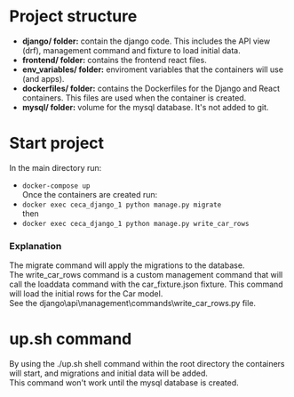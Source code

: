 # Project structure  
- **django/ folder:** contain the django code. This includes the API view (drf), management command and fixture to load initial data.  
- **frontend/ folder:** contains the frontend react files.  
- **env_variables/ folder:** enviroment variables that the containers will use (and apps).
- **dockerfiles/ folder:** contains the Dockerfiles for the Django and React containers. This files are used when the container is created.  
- **mysql/ folder:** volume for the mysql database. It's not added to git.

# Start project  
In the main directory run:  
- `docker-compose up`  
Once the containers are created run:   
- `docker exec ceca_django_1 python manage.py migrate`  
then  
- `docker exec ceca_django_1 python manage.py write_car_rows`  

### Explanation
The migrate command will apply the migrations to the database.  
The write_car_rows command is a custom management command that will call the loaddata command with the car_fixture.json fixture. This command will load the initial rows for the Car model.  
See the django\api\management\commands\write_car_rows.py file.  

# up.sh command  
By using the ./up.sh shell command within the root directory the containers will start, and migrations and initial data will be added.  
This command won't work until the mysql database is created.
